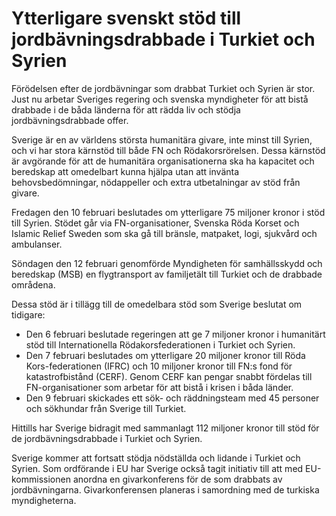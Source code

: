 # Ytterligare svenskt stöd till jordbävningsdrabbade i Turkiet och Syrien

Förödelsen efter de jordbävningar som drabbat Turkiet och Syrien är stor. Just nu arbetar Sveriges regering och svenska myndigheter för att bistå drabbade i de båda länderna för att rädda liv och stödja jordbävningsdrabbade offer.

Sverige är en av världens största humanitära givare, inte minst till Syrien, och vi har stora kärnstöd till både FN och Rödakorsrörelsen. Dessa kärnstöd är avgörande för att de humanitära organisationerna ska ha kapacitet och beredskap att omedelbart kunna hjälpa utan att invänta behovsbedömningar, nödappeller och extra utbetalningar av stöd från givare.

Fredagen den 10 februari beslutades om ytterligare 75 miljoner kronor i stöd till Syrien. Stödet går via FN-organisationer, Svenska Röda Korset och Islamic Relief Sweden som ska gå till bränsle, matpaket, logi, sjukvård och ambulanser.

Söndagen den 12 februari genomförde Myndigheten för samhällsskydd och beredskap (MSB) en flygtransport av familjetält till Turkiet och de drabbade områdena.

Dessa stöd är i tillägg till de omedelbara stöd som Sverige beslutat om tidigare:

* Den 6 februari beslutade regeringen att ge 7 miljoner kronor i humanitärt stöd till Internationella Rödakorsfederationen i Turkiet och Syrien.
* Den 7 februari beslutades om ytterligare 20 miljoner kronor till Röda Kors-federationen (IFRC) och 10 miljoner kronor till FN:s fond för katastrofbistånd (CERF). Genom CERF kan pengar snabbt fördelas till FN-organisationer som arbetar för att bistå i krisen i båda länder.
* Den 9 februari skickades ett sök- och räddningsteam med 45 personer och sökhundar från Sverige till Turkiet.

Hittills har Sverige bidragit med sammanlagt 112 miljoner kronor till stöd för de jordbävningsdrabbade i Turkiet och Syrien.

Sverige kommer att fortsatt stödja nödställda och lidande i Turkiet och Syrien. Som ordförande i EU har Sverige också tagit initiativ till att med EU-kommissionen anordna en givarkonferens för de som drabbats av jordbävningarna. Givarkonferensen planeras i samordning med de turkiska myndigheterna.
